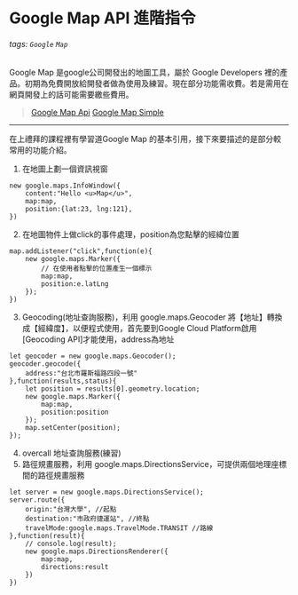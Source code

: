 # Google Map API 進階指令
###### tags: `Google` `Map`
Google Map 是google公司開發出的地圖工具，屬於 Google Developers 裡的產品。初期為免費開放給開發者做為使用及練習。現在部分功能需收費。若是需用在網頁開發上的話可能需要繳些費用。
>[Google Map Api](https://cloud.google.com/maps-platform/)
>[Google Map Simple](https://developers.google.com/maps/documentation/javascript/examples/map-simple)
---
在上禮拜的課程裡有學習道Google Map 的基本引用，接下來要描述的是部分較常用的功能介紹。
1. 在地圖上劃一個資訊視窗
```javascript=
new google.maps.InfoWindow({
    content:"Hello <u>Map</u>",
    map:map,
    position:{lat:23, lng:121},
})
```
2. 在地圖物件上做click的事件處理，position為您點擊的經緯位置
```javascript=
map.addListener("click",function(e){
    new google.maps.Marker({
        // 在使用者點擊的位置產生一個標示
        map:map,
        position:e.latLng
    });
})
```
3. Geocoding(地址查詢服務)，利用 google.maps.Geocoder 將【地址】轉換成【經緯度】，以便程式使用，首先要到Google Cloud Platform啟用[Geocoding API]才能使用，address為地址
```javascript=
let geocoder = new google.maps.Geocoder();
geocoder.geocode({
    address:"台北市羅斯福路四段一號"
},function(results,status){
    let position = results[0].geometry.location;
    new google.maps.Marker({
        map:map,
        position:position
    });
    map.setCenter(position);
});
```
4. overcall 地址查詢服務(練習)
5. 路徑規畫服務，利用 google.maps.DirectionsService，可提供兩個地理座標間的路徑規畫服務
```javascript=
let server = new google.maps.DirectionsService();
server.route({
    origin:"台灣大學", //起點
    destination:"市政府捷運站", //終點
    travelMode:google.maps.TravelMode.TRANSIT //路線
},function(result){
    // console.log(result);
    new google.maps.DirectionsRenderer({
        map:map,
        directions:result
    })
})
```